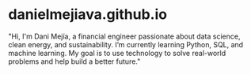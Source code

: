 # danielmejiava.github.io
"Hi, I'm Dani Mejía, a financial engineer passionate about data science, clean energy, and sustainability. I’m currently learning Python, SQL, and machine learning. My goal is to use technology to solve real-world problems and help build a better future."
